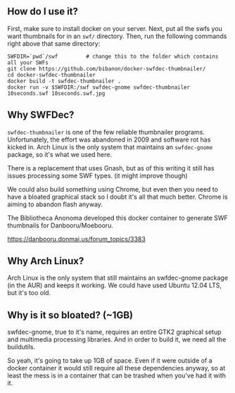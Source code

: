 ## How do I use it?

First, make sure to install docker on your server. Next, put all the swfs you want thumbnails for in an `swf/` directory. Then, run the following commands right above that same directory:

```
SWFDIR=`pwd`/swf         # change this to the folder which contains all your SWFs
git clone https://github.com/bibanon/docker-swfdec-thumbnailer/
cd docker-swfdec-thumbnailer
docker build -t swfdec-thumbnailer .
docker run -v $SWFDIR:/swf swfdec-gnome swfdec-thumbnailer 10seconds.swf 10seconds.swf.jpg
```

## Why SWFDec?

`swfdec-thumbnailer` is one of the few reliable thumbnailer programs. Unfortunately, the effort was abandoned in 2009 and software rot has kicked in. Arch Linux is the only system that maintains an `swfdec-gnome` package, so it's what we used here.

There is a replacement that uses Gnash, but as of this writing it still has issues processing some SWF types. (it might improve though)

We could also build something using Chrome, but even then you need to have a bloated graphical stack so I doubt it's all that much better. Chrome is aiming to abandon flash anyway.

The Bibliotheca Anonoma developed this docker container to generate SWF thumbnails for Danbooru/Moebooru.

https://danbooru.donmai.us/forum_topics/3383

## Why Arch Linux?

Arch Linux is the only system that still maintains an swfdec-gnome package (in the AUR) and keeps it working. We could have used Ubuntu 12.04 LTS, but it's too old.

## Why is it so bloated? (~1GB)

swfdec-gnome, true to it's name, requires an entire GTK2 graphical setup and multimedia processing libraries. And in order to build it, we need all the buildutils. 

So yeah, it's going to take up 1GB of space. Even if it were outside of a docker container it would still require all these dependencies anyway, so at least the mess is in a container that can be trashed when you've had it with it.
